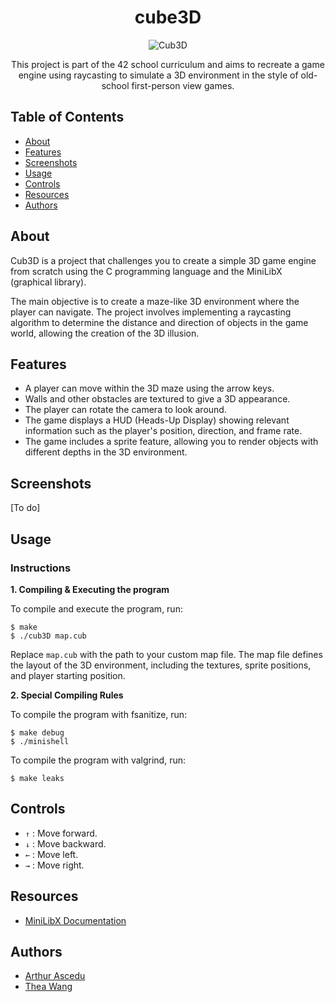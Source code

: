 <center>

# cube3D

![Cub3D](https://your_image_url.png)

This project is part of the 42 school curriculum and aims to recreate a game engine using raycasting to simulate a 3D environment in the style of old-school first-person view games.

</center>

## Table of Contents

- [About](#about)
- [Features](#features)
- [Screenshots](#screenshots)
- [Usage](#usage)
- [Controls](#controls)
- [Resources](#resources)
- [Authors](#authors)

## About

Cub3D is a project that challenges you to create a simple 3D game engine from scratch using the C programming language and the MiniLibX (graphical library).

The main objective is to create a maze-like 3D environment where the player can navigate. The project involves implementing a raycasting algorithm to determine the distance and direction of objects in the game world, allowing the creation of the 3D illusion.

## Features

- A player can move within the 3D maze using the arrow keys.
- Walls and other obstacles are textured to give a 3D appearance.
- The player can rotate the camera to look around.
- The game displays a HUD (Heads-Up Display) showing relevant information such as the player's position, direction, and frame rate.
- The game includes a sprite feature, allowing you to render objects with different depths in the 3D environment.

## Screenshots

[To do]


## Usage

### Instructions

**1. Compiling & Executing the program**

To compile and execute the program, run:

```shell
$ make
$ ./cub3D map.cub
```
Replace `map.cub` with the path to your custom map file. The map file defines the layout of the 3D environment, including the textures, sprite positions, and player starting position.

**2. Special Compiling Rules**

To compile the program with fsanitize, run:

```shell
$ make debug
$ ./minishell
```
To compile the program with valgrind, run:

```shell
$ make leaks
```

## Controls

- `↑` : Move forward.
- `↓` : Move backward.
- `←` : Move left.
- `→` : Move right.

## Resources

- [MiniLibX Documentation](https://github.com/42Paris/minilibx-linux)

## Authors

- [Arthur Ascedu](https://github.com/aascedu)
- [Thea Wang](https://github.com/Zwhea)
